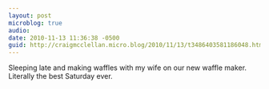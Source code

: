 ```yaml
---
layout: post
microblog: true
audio: 
date: 2010-11-13 11:36:38 -0500
guid: http://craigmcclellan.micro.blog/2010/11/13/t3486403581186048.html
---
```

Sleeping late and making waffles with my wife on our new waffle maker. Literally the best Saturday ever.
